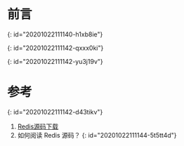 # 前言
{: id="20201022111140-h1xb8ie"}

{: id="20201022111142-qxxx0ki"}

{: id="20201022111142-yu3j19v"}

# 参考
{: id="20201022111142-d43tikv"}

1. [Redis源码下载](https://github.com/redis/redis/releases)
2. 如何阅读 Redis 源码？[](https://blog.huangz.me/diary/2014/how-to-read-redis-source-code.html)
{: id="20201022111144-5t5tt4d"}

